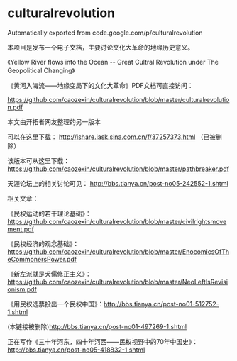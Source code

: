 # culturalrevolution
Automatically exported from code.google.com/p/culturalrevolution

本项目是发布一个电子文档，主要讨论文化大革命的地缘历史意义。

《Yellow River flows into the Ocean -- Great Cultral Revolution under The Geopolitical Changing》

《黄河入海流——地缘变局下的文化大革命》PDF文档可直接访问：

https://github.com/caozexin/culturalrevolution/blob/master/culturalrevolution.pdf


本文由开拓者网友整理的另一版本

可以在这里下载： http://ishare.iask.sina.com.cn/f/37257373.html （已被删除）

该版本可从这里下载： https://github.com/caozexin/culturalrevolution/blob/master/pathbreaker.pdf

天涯论坛上的相关讨论可见： http://bbs.tianya.cn/post-no05-242552-1.shtml

相关文章：

《民权运动的若干理论基础》： https://github.com/caozexin/culturalrevolution/blob/master/civilrightsmovement.pdf

《民权经济的观念基础》： https://github.com/caozexin/culturalrevolution/blob/master/EnocomicsOfTheCommonersPower.pdf

《新左派就是犬儒修正主义》： https://github.com/caozexin/culturalrevolution/blob/master/NeoLeftIsRevisionism.pdf

《用民权选票投出一个民权中国》：http://bbs.tianya.cn/post-no01-512752-1.shtml

(本链接被删除)http://bbs.tianya.cn/post-no01-497269-1.shtml

正在写作《三十年河东，四十年河西——民权视野中的70年中国史》：http://bbs.tianya.cn/post-no05-418832-1.shtml
